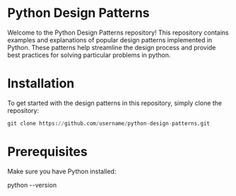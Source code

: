 # Python Design Patterns

Welcome to the Python Design Patterns repository! This repository contains examples and explanations of popular design patterns implemented in Python. These patterns help streamline the design process and provide best practices for solving particular problems in python.

# Installation
To get started with the design patterns in this repository, simply clone the repository:

```python
git clone https://github.com/username/python-design-patterns.git
```

# Prerequisites
Make sure you have Python installed:


python --version